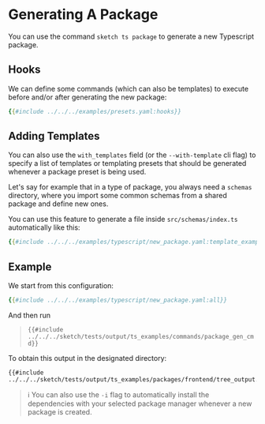 # Generating A Package

You can use the command `sketch ts package` to generate a new Typescript package.

## Hooks

We can define some commands (which can also be templates) to execute before and/or after generating the new package:

```yaml
{{#include ../../../examples/presets.yaml:hooks}}
```

## Adding Templates

You can also use the `with_templates` field (or the `--with-template` cli flag) to specify a list of templates or templating presets that should be generated whenever a package preset is being used.

Let's say for example that in a type of package, you always need a `schemas` directory, where you import some common schemas from a shared package and define new ones. 

You can use this feature to generate a file inside `src/schemas/index.ts` automatically like this:

```yaml
{{#include ../../../examples/typescript/new_package.yaml:template_example}}
```

## Example

We start from this configuration:

```yaml
{{#include ../../../examples/typescript/new_package.yaml:all}}
```

And then run

>`{{#include ../../../sketch/tests/output/ts_examples/commands/package_gen_cmd}}`

To obtain this output in the designated directory:

```
{{#include ../../../sketch/tests/output/ts_examples/packages/frontend/tree_output.txt:2:}}
```

> ℹ️ You can also use the `-i` flag to automatically install the dependencies with your selected package manager whenever a new package is created.
